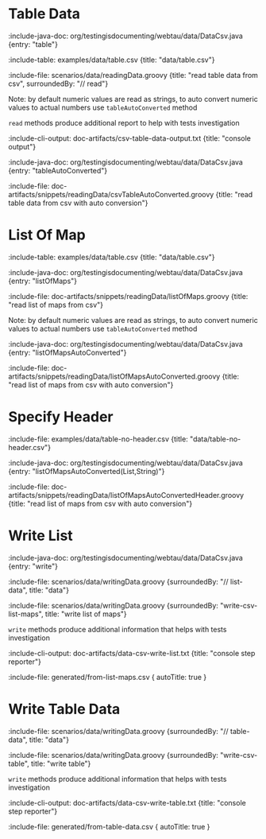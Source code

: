 # Table Data

:include-java-doc: org/testingisdocumenting/webtau/data/DataCsv.java {entry: "table"}

:include-table: examples/data/table.csv {title: "data/table.csv"}

:include-file: scenarios/data/readingData.groovy {title: "read table data from csv", surroundedBy: "// read"}

Note: by default numeric values are read as strings, to auto convert numeric values to actual numbers use `tableAutoConverted` method

`read` methods produce additional report to help with tests investigation

:include-cli-output: doc-artifacts/csv-table-data-output.txt {title: "console output"}

:include-java-doc: org/testingisdocumenting/webtau/data/DataCsv.java {entry: "tableAutoConverted"}

:include-file: doc-artifacts/snippets/readingData/csvTableAutoConverted.groovy {title: "read table data from csv with auto conversion"}

# List Of Map

:include-table: examples/data/table.csv {title: "data/table.csv"}

:include-java-doc: org/testingisdocumenting/webtau/data/DataCsv.java {entry: "listOfMaps"}

:include-file: doc-artifacts/snippets/readingData/listOfMaps.groovy {title: "read list of maps from csv"}

Note: by default numeric values are read as strings, to auto convert numeric values to actual numbers use `tableAutoConverted` method

:include-java-doc: org/testingisdocumenting/webtau/data/DataCsv.java {entry: "listOfMapsAutoConverted"}

:include-file: doc-artifacts/snippets/readingData/listOfMapsAutoConverted.groovy {title: "read list of maps from csv with auto conversion"}

# Specify Header

:include-file: examples/data/table-no-header.csv {title: "data/table-no-header.csv"}

:include-java-doc: org/testingisdocumenting/webtau/data/DataCsv.java {entry: "listOfMapsAutoConverted(List,String)"}

:include-file: doc-artifacts/snippets/readingData/listOfMapsAutoConvertedHeader.groovy {title: "read list of maps from csv with auto conversion"}

# Write List

:include-java-doc: org/testingisdocumenting/webtau/data/DataCsv.java {entry: "write"}

:include-file: scenarios/data/writingData.groovy {surroundedBy: "// list-data", title: "data"}

:include-file: scenarios/data/writingData.groovy {surroundedBy: "write-csv-list-maps", title: "write list of maps"}

`write` methods produce additional information that helps with tests investigation

:include-cli-output: doc-artifacts/data-csv-write-list.txt {title: "console step reporter"}

:include-file: generated/from-list-maps.csv { autoTitle: true }

# Write Table Data

:include-file: scenarios/data/writingData.groovy {surroundedBy: "// table-data", title: "data"}

:include-file: scenarios/data/writingData.groovy {surroundedBy: "write-csv-table", title: "write table"}

`write` methods produce additional information that helps with tests investigation

:include-cli-output: doc-artifacts/data-csv-write-table.txt {title: "console step reporter"}

:include-file: generated/from-table-data.csv { autoTitle: true }

